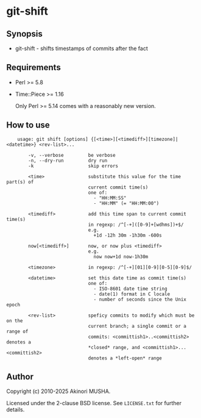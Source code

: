 git-shift
=========

Synopsis
--------

* git-shift - shifts timestamps of commits after the fact

Requirements
------------

- Perl >= 5.8

- Time::Piece >= 1.16

    Only Perl >= 5.14 comes with a reasonably new version.

How to use
----------

        usage: git shift [options] {[<time>][<timediff>][timezone]|<datetime>} <rev-list>...

            -v, --verbose         be verbose
            -n, --dry-run         dry run
            -k                    skip errors

            <time>                substitute this value for the time part(s) of
                                  current commit time(s)
                                  one of:
                                    - "HH:MM:SS"
                                    - "HH:MM" (= "HH:MM:00")

            <timediff>            add this time span to current commit time(s)
                                  in regexp: /^[-+]([0-9]+[wdhms])+$/
                                  e.g.
                                    +1d -12h 30m -1h30m -600s

            now[<timediff>]       now, or now plus <timediff>
                                  e.g.
                                    now now+1d now-1h30m

            <timezone>            in regexp: /^[-+][01][0-9][0-5][0-9]$/

            <datetime>            set this date time as commit time(s)
                                  one of:
                                    - ISO-8601 date time string
                                    - date(1) format in C locale
                                    - number of seconds since the Unix epoch

            <rev-list>            speficy commits to modify which must be on the
                                  current branch; a single commit or a range of
                                  commits: <committish1>..<committish2> denotes a
                                  *closed* range, and <committish1>...<committish2>
                                  denotes a *left-open* range

Author
------

Copyright (c) 2010-2025 Akinori MUSHA.

Licensed under the 2-clause BSD license.  See `LICENSE.txt` for
further details.
